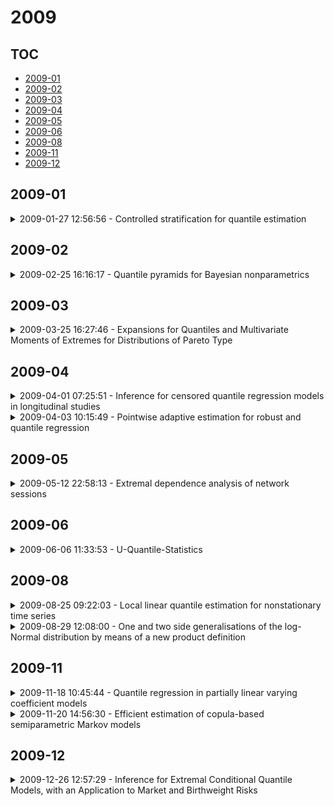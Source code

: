 # 2009

## TOC

- [2009-01](#2009-01)
- [2009-02](#2009-02)
- [2009-03](#2009-03)
- [2009-04](#2009-04)
- [2009-05](#2009-05)
- [2009-06](#2009-06)
- [2009-08](#2009-08)
- [2009-11](#2009-11)
- [2009-12](#2009-12)

## 2009-01

<details>

<summary>2009-01-27 12:56:56 - Controlled stratification for quantile estimation</summary>

- *Claire Cannamela, Josselin Garnier, Bertrand Iooss*

- `0802.2426v2` - [abs](http://arxiv.org/abs/0802.2426v2) - [pdf](http://arxiv.org/pdf/0802.2426v2)

> In this paper we propose and discuss variance reduction techniques for the estimation of quantiles of the output of a complex model with random input parameters. These techniques are based on the use of a reduced model, such as a metamodel or a response surface. The reduced model can be used as a control variate; or a rejection method can be implemented to sample the realizations of the input parameters in prescribed relevant strata; or the reduced model can be used to determine a good biased distribution of the input parameters for the implementation of an importance sampling strategy. The different strategies are analyzed and the asymptotic variances are computed, which shows the benefit of an adaptive controlled stratification method. This method is finally applied to a real example (computation of the peak cladding temperature during a large-break loss of coolant accident in a nuclear reactor).

</details>


## 2009-02

<details>

<summary>2009-02-25 16:16:17 - Quantile pyramids for Bayesian nonparametrics</summary>

- *Nils Lid Hjort, Stephen G. Walker*

- `0902.4410v1` - [abs](http://arxiv.org/abs/0902.4410v1) - [pdf](http://arxiv.org/pdf/0902.4410v1)

> P\'{o}lya trees fix partitions and use random probabilities in order to construct random probability measures. With quantile pyramids we instead fix probabilities and use random partitions. For nonparametric Bayesian inference we use a prior which supports piecewise linear quantile functions, based on the need to work with a finite set of partitions, yet we show that the limiting version of the prior exists. We also discuss and investigate an alternative model based on the so-called substitute likelihood. Both approaches factorize in a convenient way leading to relatively straightforward analysis via MCMC, since analytic summaries of posterior distributions are too complicated. We give conditions securing the existence of an absolute continuous quantile process, and discuss consistency and approximate normality for the sequence of posterior distributions. Illustrations are included.

</details>


## 2009-03

<details>

<summary>2009-03-25 16:27:46 - Expansions for Quantiles and Multivariate Moments of Extremes for Distributions of Pareto Type</summary>

- *Saralees Nadarajah, Christopher S. Withers*

- `0903.4391v1` - [abs](http://arxiv.org/abs/0903.4391v1) - [pdf](http://arxiv.org/pdf/0903.4391v1)

> Let $X_{nr}$ be the $r$th largest of a random sample of size $n$ from a distribution $F (x) = 1 - \sum_{i = 0}^\infty c_i x^{-\alpha - i \beta}$ for $\alpha > 0$ and $\beta > 0$. An inversion theorem is proved and used to derive an expansion for the quantile $F^{-1} (u)$ and powers of it. From this an expansion in powers of $(n^{-1}, n^{-\beta/\alpha})$ is given for the multivariate moments of the extremes $\{X_{n, n - s_i}, 1 \leq i \leq k \}/n^{1/\alpha}$ for fixed ${\bf s} = (s_1, ..., s_k)$, where $k \geq 1$. Examples include the Cauchy, Student $t$, $F$, second extreme distributions and stable laws of index $\alpha < 1$.

</details>


## 2009-04

<details>

<summary>2009-04-01 07:25:51 - Inference for censored quantile regression models in longitudinal studies</summary>

- *Huixia Judy Wang, Mendel Fygenson*

- `0904.0080v1` - [abs](http://arxiv.org/abs/0904.0080v1) - [pdf](http://arxiv.org/pdf/0904.0080v1)

> We develop inference procedures for longitudinal data where some of the measurements are censored by fixed constants. We consider a semi-parametric quantile regression model that makes no distributional assumptions. Our research is motivated by the lack of proper inference procedures for data from biomedical studies where measurements are censored due to a fixed quantification limit. In such studies the focus is often on testing hypotheses about treatment equality. To this end, we propose a rank score test for large sample inference on a subset of the covariates. We demonstrate the importance of accounting for both censoring and intra-subject dependency and evaluate the performance of our proposed methodology in a simulation study. We then apply the proposed inference procedures to data from an AIDS-related clinical trial. We conclude that our framework and proposed methodology is very valuable for differentiating the influences of predictors at different locations in the conditional distribution of a response variable.

</details>

<details>

<summary>2009-04-03 10:15:49 - Pointwise adaptive estimation for robust and quantile regression</summary>

- *Markus Reiss, Yves Rozenholc, Charles-Andre Cuenod*

- `0904.0543v1` - [abs](http://arxiv.org/abs/0904.0543v1) - [pdf](http://arxiv.org/pdf/0904.0543v1)

> A nonparametric procedure for robust regression estimation and for quantile regression is proposed which is completely data-driven and adapts locally to the regularity of the regression function. This is achieved by considering in each point M-estimators over different local neighbourhoods and by a local model selection procedure based on sequential testing. Non-asymptotic risk bounds are obtained, which yield rate-optimality for large sample asymptotics under weak conditions. Simulations for different univariate median regression models show good finite sample properties, also in comparison to traditional methods. The approach is extended to image denoising and applied to CT scans in cancer research.

</details>


## 2009-05

<details>

<summary>2009-05-12 22:58:13 - Extremal dependence analysis of network sessions</summary>

- *Luis Lopez-Oliveros, Sidney I. Resnick*

- `0905.1983v1` - [abs](http://arxiv.org/abs/0905.1983v1) - [pdf](http://arxiv.org/pdf/0905.1983v1)

> We refine a stimulating study by Sarvotham et al. [2005] which highlighted the influence of peak transmission rate on network burstiness. From TCP packet headers, we amalgamate packets into sessions where each session is characterized by a 5-tuple (S, D, R, Peak R, Initiation T)=(total payload, duration, average transmission rate, peak transmission rate, initiation time). After careful consideration, a new definition of peak rate is required. Unlike Sarvotham et al. [2005] who segmented sessions into two groups labelled alpha and beta, we segment into 10 sessions according to the empirical quantiles of the peak rate variable as a demonstration that the beta group is far from homogeneous. Our more refined segmentation reveals additional structure that is missed by segmentation into two groups. In each segment, we study the dependence structure of (S, D, R) and find that it varies across the groups. Furthermore, within each segment, session initiation times are well approximated by a Poisson process whereas this property does not hold for the data set taken as a whole. Therefore, we conclude that the peak rate level is important for understanding structure and for constructing accurate simulations of data in the wild. We outline a simple method of simulating network traffic based on our findings.

</details>


## 2009-06

<details>

<summary>2009-06-06 11:33:53 - U-Quantile-Statistics</summary>

- *Michael Mayer*

- `0906.1266v1` - [abs](http://arxiv.org/abs/0906.1266v1) - [pdf](http://arxiv.org/pdf/0906.1266v1)

> In 1948, W. Hoeffding introduced a large class of unbiased estimators called U-statistics, defined as the average value of a real-valued m-variate function h calculated at all possible sets of m points from a random sample. In the present paper, we investigate the corresponding robust analogue which we call U-quantile-statistics. We are concerned with the asymptotic behavior of the sample p-quantile of such function h instead of its average. Alternatively, U-quantile-statistics can be viewed as quantile estimators for a certain class of dependent random variables. Examples are given by a slightly modified Hodges-Lehmann estimator of location and the median interpoint distance among random points in space.

</details>


## 2009-08

<details>

<summary>2009-08-25 09:22:03 - Local linear quantile estimation for nonstationary time series</summary>

- *Zhou Zhou, Wei Biao Wu*

- `0908.3576v1` - [abs](http://arxiv.org/abs/0908.3576v1) - [pdf](http://arxiv.org/pdf/0908.3576v1)

> We consider estimation of quantile curves for a general class of nonstationary processes. Consistency and central limit results are obtained for local linear quantile estimates under a mild short-range dependence condition. Our results are applied to environmental data sets. In particular, our results can be used to address the problem of whether climate variability has changed, an important problem raised by IPCC (Intergovernmental Panel on Climate Change) in 2001.

</details>

<details>

<summary>2009-08-29 12:08:00 - One and two side generalisations of the log-Normal distribution by means of a new product definition</summary>

- *Silvio M. Duarte Queiros*

- `0908.4334v1` - [abs](http://arxiv.org/abs/0908.4334v1) - [pdf](http://arxiv.org/pdf/0908.4334v1)

> In this manuscript we introduce a generalisation of the log-Normal distribution that is inspired by a modification of the Kaypten multiplicative process using the $q$-product of Borges [Physica A \textbf{340}, 95 (2004)]. Depending on the value of q the distribution increases the tail for small (when $q<1$) or large (when $q>1$) values of the variable upon analysis. The usual log-Normal distribution is retrieved when $q=1$. The main statistical features of this distribution are presented as well as a related random number generators and tables of quantiles of the Kolmogorov-Smirnov. Lastly, we illustrate the application of this distribution studying the adjustment of a set of variables of biological and financial origin.

</details>


## 2009-11

<details>

<summary>2009-11-18 10:45:44 - Quantile regression in partially linear varying coefficient models</summary>

- *Huixia Judy Wang, Zhongyi Zhu, Jianhui Zhou*

- `0911.3501v1` - [abs](http://arxiv.org/abs/0911.3501v1) - [pdf](http://arxiv.org/pdf/0911.3501v1)

> Semiparametric models are often considered for analyzing longitudinal data for a good balance between flexibility and parsimony. In this paper, we study a class of marginal partially linear quantile models with possibly varying coefficients. The functional coefficients are estimated by basis function approximations. The estimation procedure is easy to implement, and it requires no specification of the error distributions. The asymptotic properties of the proposed estimators are established for the varying coefficients as well as for the constant coefficients. We develop rank score tests for hypotheses on the coefficients, including the hypotheses on the constancy of a subset of the varying coefficients. Hypothesis testing of this type is theoretically challenging, as the dimensions of the parameter spaces under both the null and the alternative hypotheses are growing with the sample size. We assess the finite sample performance of the proposed method by Monte Carlo simulation studies, and demonstrate its value by the analysis of an AIDS data set, where the modeling of quantiles provides more comprehensive information than the usual least squares approach.

</details>

<details>

<summary>2009-11-20 14:56:30 - Efficient estimation of copula-based semiparametric Markov models</summary>

- *Xiaohong Chen, Wei Biao Wu, Yanping Yi*

- `0901.0751v4` - [abs](http://arxiv.org/abs/0901.0751v4) - [pdf](http://arxiv.org/pdf/0901.0751v4)

> This paper considers the efficient estimation of copula-based semiparametric strictly stationary Markov models. These models are characterized by nonparametric invariant (one-dimensional marginal) distributions and parametric bivariate copula functions where the copulas capture temporal dependence and tail dependence of the processes. The Markov processes generated via tail dependent copulas may look highly persistent and are useful for financial and economic applications. We first show that Markov processes generated via Clayton, Gumbel and Student's $t$ copulas and their survival copulas are all geometrically ergodic. We then propose a sieve maximum likelihood estimation (MLE) for the copula parameter, the invariant distribution and the conditional quantiles. We show that the sieve MLEs of any smooth functional is root-$n$ consistent, asymptotically normal and efficient and that their sieve likelihood ratio statistics are asymptotically chi-square distributed. Monte Carlo studies indicate that, even for Markov models generated via tail dependent copulas and fat-tailed marginals, our sieve MLEs perform very well.

</details>


## 2009-12

<details>

<summary>2009-12-26 12:57:29 - Inference for Extremal Conditional Quantile Models, with an Application to Market and Birthweight Risks</summary>

- *Victor Chernozhukov, Ivan Fernandez-Val*

- `0912.5013v1` - [abs](http://arxiv.org/abs/0912.5013v1) - [pdf](http://arxiv.org/pdf/0912.5013v1)

> Quantile regression is an increasingly important empirical tool in economics and other sciences for analyzing the impact of a set of regressors on the conditional distribution of an outcome. Extremal quantile regression, or quantile regression applied to the tails, is of interest in many economic and financial applications, such as conditional value-at-risk, production efficiency, and adjustment bands in (S,s) models. In this paper we provide feasible inference tools for extremal conditional quantile models that rely upon extreme value approximations to the distribution of self-normalized quantile regression statistics. The methods are simple to implement and can be of independent interest even in the non-regression case. We illustrate the results with two empirical examples analyzing extreme fluctuations of a stock return and extremely low percentiles of live infants' birthweights in the range between 250 and 1500 grams.

</details>

